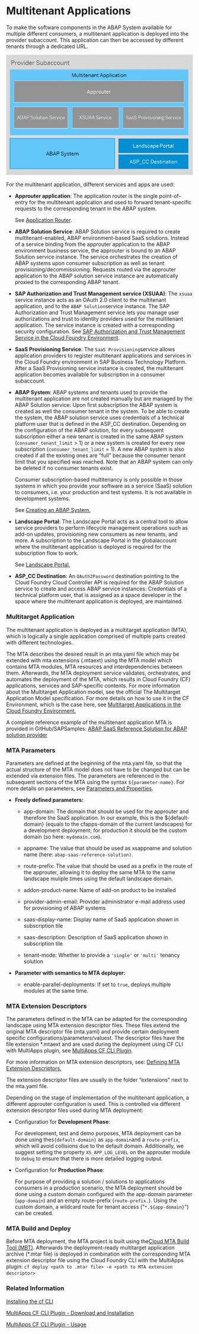 <!-- loio195031ff8f484b51af16fe392ec2ae6e -->

# Multitenant Applications

To make the software components in the ABAP System available for multiple different consumers, a multitenant application is deployed into the provider subaccount. This application can then be accessed by different tenants through a dedicated URL.

![](images/MT_Application_e366cdc.png)

For the multitenant application, different services and apps are used:

-   **Approuter application**: The application router is the single point-of-entry for the multitenant application and used to forward tenant-specific requests to the corresponding tenant in the ABAP system.

    See [Application Router](https://help.sap.com/docs/BTP/65de2977205c403bbc107264b8eccf4b/01c5f9ba7d6847aaaf069d153b981b51.html?locale=en-US&version=Cloud).

-   **ABAP Solution Service**: ABAP Solution service is required to create multitenant-enabled, ABAP environment-based SaaS solutions. Instead of a service binding from the approuter application to the ABAP environment business service, the approuter is bound to an ABAP Solution service instance. The service orchestrates the creation of ABAP systems upon consumer subscription as well as tenant provisioning/decommissioning. Requests routed via the approuter application to the ABAP solution service instance are automatically proxied to the corresponding ABAP tenant.

-   **SAP Authorization and Trust Management service \(XSUAA\)**: The `xsuaa` service instance acts as an OAuth 2.0 client to the multitenant application, and to the `ABAP Solution`service instance. The SAP Authorization and Trust Management service lets you manage user authorizations and trust to identity providers used for the multitenant application. The service instance is created with a corresponding security configuration. See [SAP Authorization and Trust Management Service in the Cloud Foundry Environment](https://help.sap.com/docs/CP_AUTHORIZ_TRUST_MNG/ae8e8427ecdf407790d96dad93b5f723/6373bb7a96114d619bfdfdc6f505d1b9.html?version=Cloud&locale=en-US).

-   **SaaS Provisioning Service**: The `SaaS Provisioning`service allows application providers to register multitenant applications and services in the Cloud Foundry environment in SAP Business Technology Platform. After a SaaS Provisioning service instance is created, the multitenant application becomes available for subscription in a consumer subaccount.

-   **ABAP System**: ABAP systems and tenants used to provide the multitenant application are not created manually but are managed by the ABAP Solution service: Upon first subscription the ABAP system is created as well the consumer tenant in the system. To be able to create the system, the ABAP solution service uses credentials of a technical platform user that is defined in the ASP\_CC destination. Depending on the configuration of the ABAP solution, for every subsequent subscription either a new tenant is created in the same ABAP system \(`consumer_tenant_limit` \> 1\) or a new system is created for every new subscription \(`consumer_tenant_limit` = 1\). A new ABAP system is also created if all the existing ones are "full" because the consumer tenant limit that you specified was reached. Note that an ABAP system can only be deleted if no consumer tenants exist.

    Consumer subscription-based multitenancy is only possible in those systems in which you provide your software as a service \(SaaS\) solution to consumers, i.e. your production and test systems. It is not available in development systems.

    See [Creating an ABAP System.](https://help.sap.com/docs/BTP/60f1b283f0fd4d0aa7b3f8cea4d73d1d/50b32f144e184154987a06e4b55ce447.html?state=DRAFT&version=Internal)

-   **Landscape Portal**: The Landscape Portal acts as a central tool to allow service providers to perform lifecycle management operations such as add-on updates, provisioning new consumers as new tenants, and more. A subscription to the Landscape Portal in the globalaccount where the multitenant application is deployed is required for the subscription flow to work.

    See [Landscape Portal.](https://help.sap.com/docs/BTP/60f1b283f0fd4d0aa7b3f8cea4d73d1d/5eb70fb003954619b09224167a0afaa4.html?state=DRAFT&version=Internal)

-   **ASP\_CC Destination**: An `OAuth2Password` destination pointing to the Cloud Foundry Cloud Controller API is required for the ABAP Solution service to create and access ABAP service instances. Credentials of a technical platform user, that is assigned as a space developer in the space where the multitenant application is deployed, are maintained.






### Multitarget Application

The multitenant application is deployed as a multitarget application \(MTA\), which is logically a single application comprised of multiple parts created with different technologies.

The MTA describes the desired result in an mta.yaml file which may be extended with mta extensions \(.mtaext\) using the MTA model which contains MTA modules, MTA resources and interdependencies between them. Afterwards, the MTA deployment service validates, orchestrates, and automates the deployment of the MTA, which results in Cloud Foundry \(CF\) applications, services and SAP-specific contents. For more information about the Multitarget Application model, see the official The Multitarget Application Model specification. For more details on how to use it in the CF Environment, which is the case here, see [Multitarget Applications in the Cloud Foundry Environment.](https://help.sap.com/docs/BTP/65de2977205c403bbc107264b8eccf4b/d04fc0e2ad894545aebfd7126384307c.html?locale=en-US&version=Cloud)

A complete reference example of the multitenant application MTA is provided in GitHub/SAPSamples: [ABAP SaaS Reference Solution for ABAP solution provider](https://github.com/sap-software/abap-saas-reference-solution) 



### MTA Parameters

Parameters are defined at the beginning of the mta.yaml file, so that the actual structure of the MTA model does not have to be changed but can be extended via extension files. The parameters are referenced in the subsequent sections of the MTA using the syntax `${parameter-name}`. For more details on parameters, see [Parameters and Properties](https://help.sap.com/docs/BTP/65de2977205c403bbc107264b8eccf4b/490c8f71e2b74bc0a59302cada66117c.html?locale=en-US&version=Cloud).

-   **Freely defined parameters:**

    -   app-domain: The domain that should be used for the approuter and therefore the SaaS application. In our example, this is the $\{default-domain\} \(equals to the cfapps-domain of the current landscapes\) for a development deployment; for production it should be the custom domain \(so here: `mydomain.com`\).

    -   appname: The value that should be used as xsappname and solution name \(here: `abap-saas-reference-solution)`.

    -   route-prefix: The value that should be used as a prefix in the route of the approuter, allowing it to deploy the same MTA to the same landscape muliple times using the default landscape domain.

    -   addon-product-name: Name of add-on product to be installed

    -   provider-admin-email: Provider administrator e-mail address used for provisioning of ABAP systems

    -   saas-display-name: Display name of SaaS application shown in subscription tile

    -   saas-description: Description of SaaS application shown in subscription tile

    -   tenant-mode: Whether to provide a `'single'` or `'multi'` tenancy solution


-   **Parameter with semantics to MTA deployer:**

    -   enable-parallel-deployments: If set to `true`, deploys multiple modules at the same time.





### MTA Extension Descriptors

The parameters defined in the MTA can be adapted for the corresponding landscape using MTA extension descriptor files. These files extend the original MTA descriptor file \(mta.yaml\) and provide certain deployment specific configurations/parameters/valuest. The descriptor files have the file extension \*.mtaext and are used during the deployment using CF CLI with MultiApps plugin, see [MultiApps CF CLI Plugin](https://github.com/cloudfoundry-incubator/multiapps-cli-plugin).

For more information on MTA extension descriptors, see: [Defining MTA Extension Descriptors.](https://help.sap.com/docs/BTP/65de2977205c403bbc107264b8eccf4b/50df803465324d36851c79fd07e8972c.html) 

The extension descriptor files are usually in the folder “extensions” next to the mta.yaml file.

Depending on the stage of implementation of the multitenant application, a different approuter configuration is used. This is controlled via different extension descriptor files used during MTA deployment:

-   Configuration for **Development Phase**:

    For development, test and demo purposes, MTA deployment can be done using the`${default-domain}` as `app-domain`and a `route-prefix`, which will avoid collisions due to the default domain. Additionally, we suggest setting the property `XS_APP_LOG_LEVEL` on the approuter module to `debug` to ensure that there is more detailed logging output.

-   Configuration for **Production Phase**:

    For purpose of providing a solution / solutions to applications consumers in a production scenario, the MTA deployment should be done using a custom domain configured with the app-domain parameter \(`app-domain`\) and an empty route-prefix \(`route-prefix.`\). Using the custom domain, a wildcard route for tenant access \("`*.${app-domain}`"\) can be created.




### MTA Build and Deploy

Before MTA deployment, the MTA project is built using the[Cloud MTA Build Tool \(MBT\)](https://sap.github.io/cloud-mta-build-tool/). Afterwards the deployment-ready multitarget application archive \(\*.mtar file\) is deployed in combination with the corresponding MTA extension descriptor file using the Cloud Foundry CLI with the MultiApps plugin: `cf deploy <path to .mtar file> -e <path to MTA extension descriptor>`



### Related Information

[Installing the cf CLI](https://docs.cloudfoundry.org/cf-cli/install-go-cli.html)

[MultiApps CF CLI Plugin - Download and Installation](https://github.com/cloudfoundry-incubator/multiapps-cli-plugin#download-and-installation)

[MultiApps CF CLI Plugin - Usage](https://github.com/cloudfoundry-incubator/multiapps-cli-plugin#usage)

